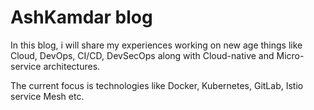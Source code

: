 # AshKamdar blog

In this blog, i will share my experiences working on new age things like Cloud, DevOps, CI/CD, DevSecOps along with Cloud-native and Micro-service architectures.

The current focus is technologies like Docker, Kubernetes, GitLab, Istio service Mesh etc.
